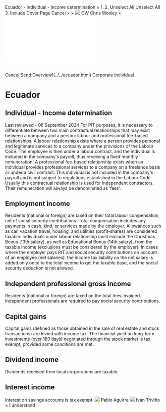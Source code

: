 Ecuador - Individual - Income determination
×
1.
2.
Unselect All
Unselect All
3.
Include Cover Page
Cancel
×
×
![](../../-/media/world-wide-tax-summaries/attachments/global---chris-wooley.ashx%3Frev=ac5e5f3223b34096b1afc2a6009c7320&revision=ac5e5f32-23b3-4096-b1af-c2a6009c7320&hash=859B7ADC84DC2CBEC9760E9E6EE7DE6D0A8BFCDF)
CW
Chris Wooley
×
![](income-determination.html)
######
Cancel
Send
Overview](../../ecuador.html)
Corporate
Individual
# Ecuador
## Individual - Income determination
Last reviewed - 06 September 2024
For PIT purposes, it is necessary to differentiate between two main contractual relationships that may exist between a company and a person: labour and professional fee-based relationships.
A labour relationship exists where a person provides personal and legitimate services to a company under the provisions of the Labour Code. The employee is then under a labour contract, and the individual is included in the company's payroll, thus receiving a fixed monthly remuneration.
A professional fee-based relationship exists when an individual provides professional services to a company on a freelance basis or under a civil contract. This individual is not included in the company's payroll and is not subject to regulations established in the Labour Code. Usually this contractual relationship is used for independent contractors. Their remuneration will always be denominated as ‘fees’.
## Employment income
Residents (national or foreign) are taxed on their total labour compensation, net of social security contributions. Total compensation includes any payments in cash, kind, or services made by the employer. Allowances such as car, vacation travel, housing, and utilities (profit-shares) are considered taxable.
Individuals under labour relationship must exclude the Christmas Bonus (13th salary), as well as Educational Bonus (14th salary), from the taxable income (exclusions must be considered by the employer).
In cases where the employer pays PIT and social security contributions on account of an employee (net salaries), the income tax liability on the net salary is added only once to the total income to get the taxable base, and the social security deduction is not allowed.
## Independent professional gross income
Residents (national or foreign) are taxed on the total fees invoiced. Independent professionals are required to pay social security contributions.
## Capital gains
Capital gains (defined as those obtained in the sale of real estate and stock transactions) are levied with income tax. The financial yield on long-term investments (over 180 days) negotiated through the stock market is tax exempt, provided some conditions are met.
## Dividend income
Dividends received from local corporations are taxable.
## Interest income
Interest on savings accounts is tax exempt.
![](../../-/media/world-wide-tax-summaries/attachments/ecuador---pablo-aguirre.ashx%3Frev=ead215c3e2d646c49bed465f3930bddd&revision=ead215c3-e2d6-46c4-9bed-465f3930bddd&hash=5D33F351E9CA8E1E0F7406D400836B5B0D5F0305)
Pablo Aguirre
![](../../-/media/world-wide-tax-summaries/ecuadorivan-dario-trivinofoto-itjpg20230901111730970.ashx%3Frev=da145a999c4642aa88727f983f185e8b&revision=da145a99-9c46-42aa-8872-7f983f185e8b&hash=FD728EDC72BB21E24A10CA23E36E88C399DFCB11)
Iván Triviño
×
I understand